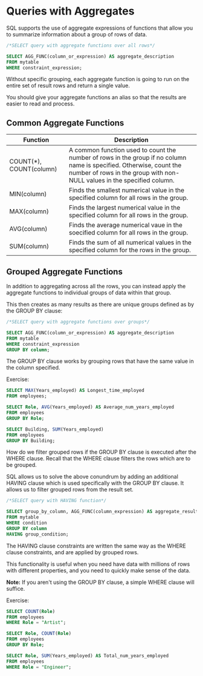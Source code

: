 # Queries with Aggregates

SQL supports the use of aggregate expressions of functions that allow you
to summarize information about a group of rows of data. 

```sql 
/*SELECT query with aggregate functions over all rows*/

SELECT AGG_FUNC(column_or_expression) AS aggregate_description
FROM mytable
WHERE constraint_expression;
```

Without specific grouping, each aggregate function is going to run on the entire set of result rows and return a single value. 

You should give your aggregate functions an alias so that the results are easier to read and process.

## Common Aggregate Functions

| Function | Description |
| ------ | ------ |
| COUNT(*), COUNT(column) | A common function used to count the number of rows in the group if no column name is specified. Otherwise, count the number of rows in the group with non-NULL values in the specified column. |
| MIN(column) | Finds the smallest numerical value in the specified column for all rows in the group. |
| MAX(column) | Finds the largest numerical value in the specified column for all rows in the group. |
| AVG(column) | Finds the average numerical vaue in the soecified column for all rows in the group. |
| SUM(column) | Finds the sum of all numerical values in the specified column for the rows in the group. |

## Grouped Aggregate Functions

In addition to aggregating across all the rows, you can instead apply the aggregate functions to individual groups of data within that group. 

This then creates as many results as there are unique groups defined as by the GROUP BY clause:

```sql
/*SELECT query with aggregate functions over groups*/

SELECT AGG_FUNC(column_or_expression) AS aggregate_description
FROM mytable
WHERE constraint_expression
GROUP BY column;
```

The GROUP BY clause works by grouping rows that have the same value in the column specified.

Exercise:

```sql
SELECT MAX(Years_employed) AS Longest_time_employed
FROM employees;

SELECT Role, AVG(Years_employed) AS Average_num_years_employed
FROM employees
GROUP BY Role;

SELECT Building, SUM(Years_employed) 
FROM employees
GROUP BY Building;
```

How do we filter grouped rows if the GROUP BY clause is executed after the WHERE clause. Recall that the WHERE clause filters the rows which are to be grouped. 

SQL allows us to solve the above conundrum by adding an additional HAVING clause which is used specifically with the GROUP BY clause. It allows us to filter grouped rows from the result set. 

```sql
/*SELECT query with HAVING function*/

SELECT group_by_column, AGG_FUNC(column_expression) AS aggregate_result_alias, ...
FROM mytable
WHERE condition
GROUP BY column
HAVING group_condition;
```

The HAVING clause constraints are written the same way as the WHERE clause constraints, and are applied by grouped rows. 

This functionality is useful when you need have data with millions of rows with different properties, and you need to quickly make sense of the data.

**Note:** If you aren't using the GROUP BY clause, a simple WHERE clause will suffice. 

Exercise:

```sql
SELECT COUNT(Role) 
FROM employees
WHERE Role = "Artist";

SELECT Role, COUNT(Role)  
FROM employees
GROUP BY Role;

SELECT Role, SUM(Years_employed) AS Total_num_years_employed
FROM employees
WHERE Role = "Engineer";
```